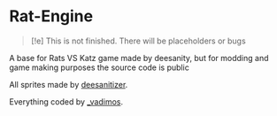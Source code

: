 # Rat-Engine

> [!e]
> This is not finished. There will be placeholders or bugs

A base for Rats VS Katz game made by deesanity, 
but for modding and game making purposes the source code is public

All sprites made by [deesanitizer](https://www.discordapp.com/users/788005447542112286).

Everything coded by [_vadimos](https://www.discordapp.com/users/788005447542112286).
